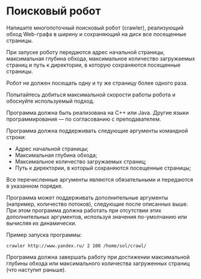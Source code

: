 # Поисковый робот #
 
Напишите многопоточный поисковый робот (crawler), реализующий обход Web-графа в ширину и сохраняющий на диск все посещенные страницы.
 
При запуске роботу передаются адрес начальной страницы, максимальная глубина обхода, максимальное количество загружаемых страниц и путь к директории, в которую сохраняются посещенные страницы.
 
Робот не должен посещать одну и ту же страницу более одного раза.
 
Попытайтесь добиться максимальной скорости работы робота и обоснуйте используемый подход.
 
Программа должна быть реализована на C++ или Java. Другие языки программирования — по согласованию с преподавателем.
 
Программа должна поддерживать следующие аргументы командной строки:
 - Адрес начальной страницы;
 - Максимальная глубина обхода;
 - Максимальное количество загружаемых страниц;
 - Путь к директории, в который сохраняются посещенные страницы;
 
Все перечисленные аргументы являются обязательными и передаются в указанном порядке.
 
Программа может поддерживать дополнительные аргументы (например, количество потоков), следующие после описанных выше. При этом программа должна работать при отсутствии этих дополнительных аргументов, используя значения по-умолчанию или вычисляя их динамически.

Пример запуска программы:
    
    crawler http://www.yandex.ru/ 2 100 /home/sol/crawl/
 
Программа должна завершать работу при достижении максимальной глубины обхода или максимального количества загруженных страниц (что наступит раньше).